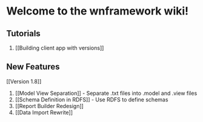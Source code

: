 # Welcome to the wnframework wiki!

## Tutorials

1. [[Building client app with versions]]

## New Features

[[Version 1.8]]

1. [[Model View Separation]] - Separate .txt files into .model and .view files
2. [[Schema Definition in RDFS]] - Use RDFS to define schemas
3. [[Report Builder Redesign]]
4. [[Data Import Rewrite]]